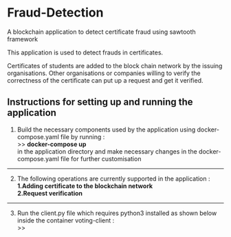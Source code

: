# Fraud-Detection
 A blockchain application to detect certificate fraud using sawtooth framework

 This application is used to detect frauds in certificates.

Certificates of students are added to the block chain network by the issuing organisations. Other organisations or companies willing to verify the correctness of the certificate can put up a request and get it verified.

## Instructions for setting up and running the application
1. Build the necessary components used by the application using docker-compose.yaml file by running :</br>
\>> **docker-compose up** <br/>
in the application directory and make necessary changes in the docker-compose.yaml file for further customisation
***
2. The following operations are currently supported in the application :</br>
<b>  1.Adding certificate to the blockchain network</b></br>
<b>  2.Request verification </br> </b>
*** 
3. Run the client.py file which requires python3 installed as shown below inside the container voting-client :</br>
\>> 

